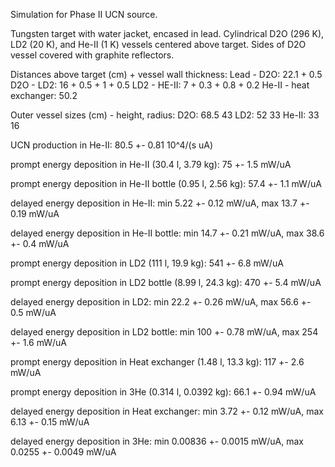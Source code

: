 Simulation for Phase II UCN source.

Tungsten target with water jacket, encased in lead.
Cylindrical D2O (296 K), LD2 (20 K), and He-II (1 K) vessels centered above target.
Sides of D2O vessel covered with graphite reflectors.

Distances above target (cm) + vessel wall thickness:
Lead - D2O: 22.1 + 0.5
D2O - LD2: 16 + 0.5 + 1 + 0.5
LD2 - HE-II: 7 + 0.3 + 0.8 + 0.2
He-II - heat exchanger: 50.2

Outer vessel sizes (cm) - height, radius:
D2O: 68.5 43
LD2: 52 33
He-II: 33 16

UCN production in He-II:
80.5 +- 0.81 10^4/(s uA)

prompt energy deposition in He-II (30.4 l, 3.79 kg):
75 +- 1.5 mW/uA

prompt energy deposition in He-II bottle (0.95 l, 2.56 kg):
57.4 +- 1.1 mW/uA

delayed energy deposition in He-II:
min 5.22 +- 0.12 mW/uA, max 13.7 +- 0.19 mW/uA

delayed energy deposition in He-II bottle:
min 14.7 +- 0.21 mW/uA, max 38.6 +- 0.4 mW/uA

prompt energy deposition in LD2 (111 l, 19.9 kg):
541 +- 6.8 mW/uA

prompt energy deposition in LD2 bottle (8.99 l, 24.3 kg):
470 +- 5.4 mW/uA

delayed energy deposition in LD2:
min 22.2 +- 0.26 mW/uA, max 56.6 +- 0.5 mW/uA

delayed energy deposition in LD2 bottle:
min 100 +- 0.78 mW/uA, max 254 +- 1.6 mW/uA

prompt energy deposition in Heat exchanger (1.48 l, 13.3 kg):
117 +- 2.6 mW/uA

prompt energy deposition in 3He (0.314 l, 0.0392 kg):
66.1 +- 0.94 mW/uA

delayed energy deposition in Heat exchanger:
min 3.72 +- 0.12 mW/uA, max 6.13 +- 0.15 mW/uA

delayed energy deposition in 3He:
min 0.00836 +- 0.0015 mW/uA, max 0.0255 +- 0.0049 mW/uA

